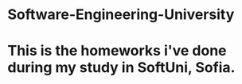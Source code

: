 # Software-Engineering-University
# This is the homeworks i've done during my study in SoftUni, Sofia.
